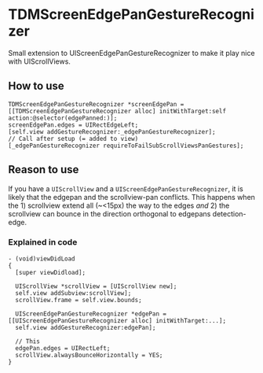 TDMScreenEdgePanGestureRecognizer
=================================

Small extension to UIScreenEdgePanGestureRecognizer to make it play nice with UIScrollViews.

## How to use

    TDMScreenEdgePanGestureRecognizer *screenEdgePan = [[TDMScreenEdgePanGestureRecognizer alloc] initWithTarget:self action:@selector(edgePanned:)];
    screenEdgePan.edges = UIRectEdgeLeft;
    [self.view addGestureRecognizer:_edgePanGestureRecognizer];
    // Call after setup (= added to view)
    [_edgePanGestureRecognizer requireToFailSubScrollViewsPanGestures];


## Reason to use

If you have a `UIScrollView` and a `UIScreenEdgePanGestureRecognizer`, it is likely that the edgepan and the scrollview-pan conflicts. This happens when the 1) scrollview extend all (~<15px) the way to the edges *and* 2) the scrollview can bounce in the direction orthogonal to edgepans detection-edge.
### Explained in code

    - (void)viewDidLoad
    {
      [super viewDidload];
      
      UIScrollView *scrollView = [UIScrollView new];
      self.view addSubview:scrollView];
      scrollView.frame = self.view.bounds;
      
      UIScreenEdgePanGestureRecognizer *edgePan = [[UIScreenEdgePanGestureRecognizer alloc] initWithTarget:...];
      self.view addGestureRecognizer:edgePan];
      
      // This
      edgePan.edges = UIRectLeft;
      scrollView.alwaysBounceHorizontally = YES;
    }
